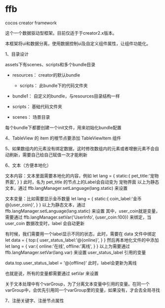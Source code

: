 # ffb
cocos creator framework

这个一个数据驱动型框架。目前仅适于于creator2.x版本。

本框架将ui和数据分离，使用数据控制ui及自定义组件属性，让组件功能化。

1、目录设计

assets下有scenes、scripts和多个bundle目录

- resources： creator的默认bundle
    - scripts： 此bundle下的代码文件夹

- bundle1： 自定义的bundle，与resources目录结构一样

- scripts： 基础代码文件夹
- scenes： 场景目录

每个bundle下都要创建一个init文件，用来初始化bundle配置


4、TableView 的 item 的根节点要添加 TableViewItem 组件

5、如果数组内的元素没有绑定数据，这时修改数组内的元素或者增删元素不会自动刷新，需要自己给自己赋值一次才能刷新

6、文本（方便本地化）

文本内容：文本里面需要本地化的内容，例如
let lang = {
    static:{
        pet_title:'宠物界面',
    }
}
此时，名为 pet_title 的节点上的Label会自动变为 宠物界面
以上为静态文本，通过 ffb.langManager.setLanguage(lang.static) 来设置

文本变量：比如需要显示金币数量
let lang = {
    static:{
        coin_label:'金币@{user_coin}',
    }
}
以上为静态文本，通过 ffb.langManager.setLanguage(lang.static) 来设置
其中，user_coin就是变量，需要通过 ffb.langManager.setVar('UserInfo', {user_coin:100}) 来绑定，当 user_coin 数据改变时，label 会自动更新

有时候，我们需要用一个label显示不同的状态，此时，需要在 data 文件中绑定
let data = {
    top:{
        user_status_label:'@{online}',
    }
}
然后再本地化文件的中添加
let lang = {
    var:{
        online:'在线',
        offline:'离线',
    }
}
以上为需要通过 ffb.langManager.setVar(lang.var) 来设置 user_status_label 引用的变量

data.top.user_status_label = '@{offline}' 此时，label会更新为离线

也就是说，所有的变量都需要通过 setVar 来设置

关于文本处理中有个varGroup，为了分离文本变量中引用的变量。在同一个varGroup中，会优先引用同一个varGroup里的变量，如果没有，才会去全局寻找

7、注册关键字、注册节点属性